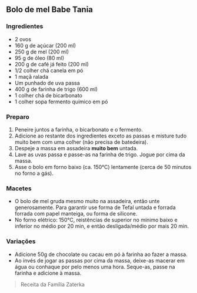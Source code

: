 ## Bolo de mel Babe Tania 

### Ingredientes
* 2 ovos
* 160 g de açúcar (200 ml)
* 250 g de mel (200 ml)
* 95 g de óleo (80 ml)
* 200 g de café já feito (200 ml)
* 1/2 colher chá canela em pó
* 1 maçã ralada
* Um punhado de uva passa
* 400 g de farinha de trigo (600 ml)
* 1 colher chá de bicarbonato
* 1 colher sopa fermento químico em pó

### Preparo

1. Peneire juntos a farinha, o bicarbonato e o fermento.
2. Adicione ao restante dos ingredientes exceto as passas e misture
   tudo muito bem com uma colher (não precisa de batedeira).
3. Despeje a massa em assadeira **muito bem** untada.
4. Lave as uvas passa e passe-as na farinha de trigo. Jogue por cima da massa.
5. Asse o bolo em forno baixo (ca. 150&deg;C) lentamente (cerca de 50
   minutos no forno a gás).

### Macetes
* O bolo de mel gruda mesmo muito na assadeira, então unte
generosamente.  Para garantir use forma de Tefal untada e forrada
forrada com papel manteiga, ou forma de silicone. 
* No forno elétrico: 150&deg;C, reistências de superior no mínimo baixo e inferior no médio por 20 min,
e então desligada/médio por mais 20 min.

### Variações
* Adicione 50g de chocolate ou cacau em pó à farinha ao fazer a massa.
* Ao invés de jogar as passas por cima da massa, deixe-as macerar em
água ou conhaque por pelo menos uma hora.  Seque-as, passe na farinha
e adicione à massa.

> Receita da Família Zaterka
